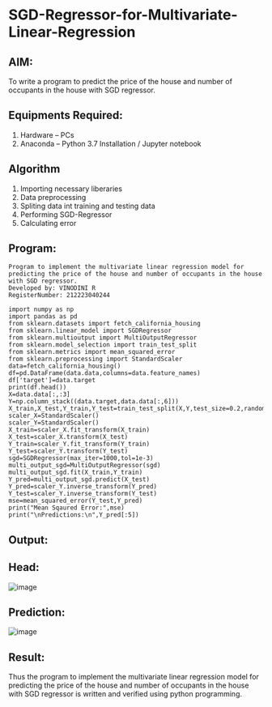 # SGD-Regressor-for-Multivariate-Linear-Regression

## AIM:
To write a program to predict the price of the house and number of occupants in the house with SGD regressor.

## Equipments Required:
1. Hardware – PCs
2. Anaconda – Python 3.7 Installation / Jupyter notebook

## Algorithm
1. Importing necessary liberaries
2. Data preprocessing
3. Spliting data int training and testing data
4. Performing SGD-Regressor
5. Calculating error

## Program:
```
Program to implement the multivariate linear regression model for predicting the price of the house and number of occupants in the house with SGD regressor.
Developed by: VINODINI R
RegisterNumber: 212223040244

import numpy as np
import pandas as pd
from sklearn.datasets import fetch_california_housing
from sklearn.linear_model import SGDRegressor
from sklearn.multioutput import MultiOutputRegressor
from sklearn.model_selection import train_test_split
from sklearn.metrics import mean_squared_error
from sklearn.preprocessing import StandardScaler
data=fetch_california_housing()
df=pd.DataFrame(data.data,columns=data.feature_names)
df['target']=data.target
print(df.head())
X=data.data[:,:3]
Y=np.column_stack((data.target,data.data[:,6]))
X_train,X_test,Y_train,Y_test=train_test_split(X,Y,test_size=0.2,random_state=42)
scaler_X=StandardScaler()
scaler_Y=StandardScaler()
X_train=scaler_X.fit_transform(X_train)
X_test=scaler_X.transform(X_test)
Y_train=scaler_Y.fit_transform(Y_train)
Y_test=scaler_Y.transform(Y_test)
sgd=SGDRegressor(max_iter=1000,tol=1e-3)
multi_output_sgd=MultiOutputRegressor(sgd)
multi_output_sgd.fit(X_train,Y_train)
Y_pred=multi_output_sgd.predict(X_test)
Y_pred=scaler_Y.inverse_transform(Y_pred)
Y_test=scaler_Y.inverse_transform(Y_test)
mse=mean_squared_error(Y_test,Y_pred)
print("Mean Sqaured Error:",mse)
print("\nPredictions:\n",Y_pred[:5])
```

## Output:
## Head:
![image](https://github.com/user-attachments/assets/692a2cb5-952f-4af2-9e06-db4b3174fcae)
## Prediction:
![image](https://github.com/user-attachments/assets/3d7bc663-0be8-42e5-94ec-b821bd84499f)


## Result:
Thus the program to implement the multivariate linear regression model for predicting the price of the house and number of occupants in the house with SGD regressor is written and verified using python programming.

